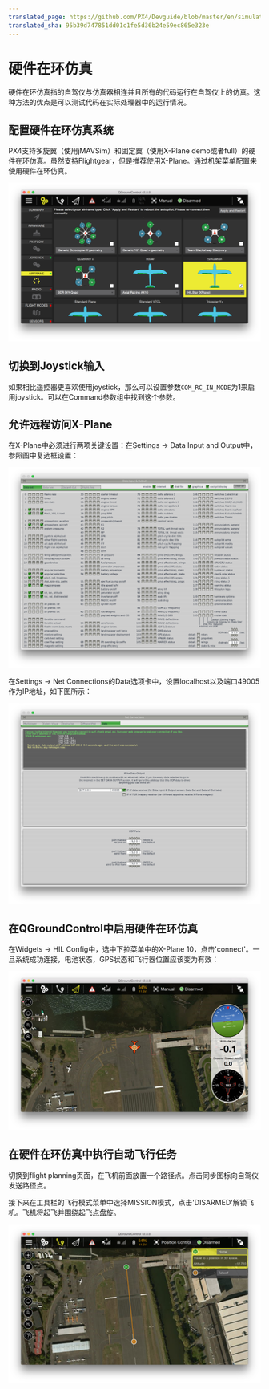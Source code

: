 ```yaml
---
translated_page: https://github.com/PX4/Devguide/blob/master/en/simulation/hitl.md
translated_sha: 95b39d747851dd01c1fe5d36b24e59ec865e323e
---
```


# 硬件在环仿真


硬件在环仿真指的自驾仪与仿真器相连并且所有的代码运行在自驾仪上的仿真。这种方法的优点是可以测试代码在实际处理器中的运行情况。

## 配置硬件在环仿真系统

PX4支持多旋翼（使用jMAVSim）和固定翼（使用X-Plane demo或者full）的硬件在环仿真。虽然支持Flightgear，但是推荐使用X-Plane。通过机架菜单配置来使用硬件在环仿真。

![](../../assets/gcs/qgc_hil_config.png)

## 切换到Joystick输入

如果相比遥控器更喜欢使用joystick，那么可以设置参数`COM_RC_IN_MODE`为1来启用joystick。可以在Command参数组中找到这个参数。

## 允许远程访问X-Plane

在X-Plane中必须进行两项关键设置：在Settings -&gt; Data Input and Output中，参照图中复选框设置：

![](../../assets/gcs/xplane_data_config.png)

在Settings -&gt; Net Connections的Data选项卡中，设置localhost以及端口49005作为IP地址，如下图所示：

![](../../assets/gcs/xplane_net_config.png)

## 在QGroundControl中启用硬件在环仿真

在Widgets -&gt; HIL Config中，选中下拉菜单中的X-Plane 10，点击'connect'。一旦系统成功连接，电池状态，GPS状态和飞行器位置应该变为有效：

![](../../assets/gcs/qgc_sim_run.png)

## 在硬件在环仿真中执行自动飞行任务

切换到flight planning页面，在飞机前面放置一个路径点。点击同步图标向自驾仪发送路径点。

接下来在工具栏的飞行模式菜单中选择MISSION模式，点击'DISARMED'解锁飞机。飞机将起飞并围绕起飞点盘旋。


![](../../assets/gcs/qgc_sim_mission.png)

